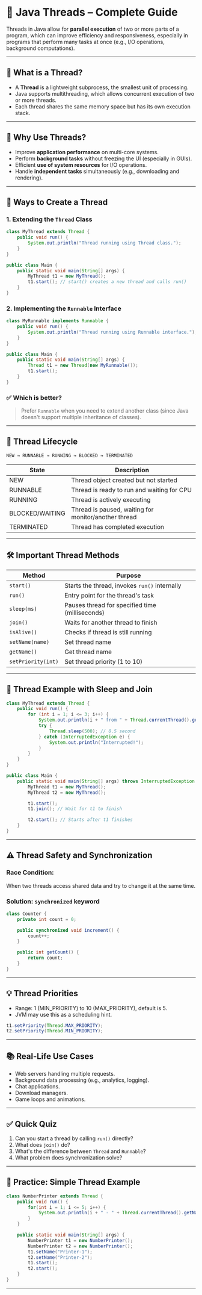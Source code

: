 # 🧵 Java Threads – Complete Guide

Threads in Java allow for **parallel execution** of two or more parts of a program, which can improve efficiency and responsiveness, especially in programs that perform many tasks at once (e.g., I/O operations, background computations).

---

## 🔸 What is a Thread?

- A **Thread** is a lightweight subprocess, the smallest unit of processing.
- Java supports multithreading, which allows concurrent execution of two or more threads.
- Each thread shares the same memory space but has its own execution stack.

---

## 🔹 Why Use Threads?

- Improve **application performance** on multi-core systems.
- Perform **background tasks** without freezing the UI (especially in GUIs).
- Efficient **use of system resources** for I/O operations.
- Handle **independent tasks** simultaneously (e.g., downloading and rendering).

---

## 🧪 Ways to Create a Thread

### 1. **Extending the `Thread` Class**
```java
class MyThread extends Thread {
    public void run() {
        System.out.println("Thread running using Thread class.");
    }
}

public class Main {
    public static void main(String[] args) {
        MyThread t1 = new MyThread();
        t1.start(); // start() creates a new thread and calls run()
    }
}
````

### 2. **Implementing the `Runnable` Interface**

```java
class MyRunnable implements Runnable {
    public void run() {
        System.out.println("Thread running using Runnable interface.");
    }
}

public class Main {
    public static void main(String[] args) {
        Thread t1 = new Thread(new MyRunnable());
        t1.start();
    }
}
```

### ✅ Which is better?

> Prefer `Runnable` when you need to extend another class (since Java doesn't support multiple inheritance of classes).

---

## 🔁 Thread Lifecycle

```plaintext
NEW → RUNNABLE → RUNNING → BLOCKED → TERMINATED
```

| State           | Description                                          |
| --------------- | ---------------------------------------------------- |
| NEW             | Thread object created but not started                |
| RUNNABLE        | Thread is ready to run and waiting for CPU           |
| RUNNING         | Thread is actively executing                         |
| BLOCKED/WAITING | Thread is paused, waiting for monitor/another thread |
| TERMINATED      | Thread has completed execution                       |

---

## 🛠️ Important Thread Methods

| Method             | Purpose                                         |
| ------------------ | ----------------------------------------------- |
| `start()`          | Starts the thread, invokes `run()` internally   |
| `run()`            | Entry point for the thread's task               |
| `sleep(ms)`        | Pauses thread for specified time (milliseconds) |
| `join()`           | Waits for another thread to finish              |
| `isAlive()`        | Checks if thread is still running               |
| `setName(name)`    | Set thread name                                 |
| `getName()`        | Get thread name                                 |
| `setPriority(int)` | Set thread priority (1 to 10)                   |

---

## 🚦 Thread Example with Sleep and Join

```java
class MyThread extends Thread {
    public void run() {
        for (int i = 1; i <= 3; i++) {
            System.out.println(i + " from " + Thread.currentThread().getName());
            try {
                Thread.sleep(500); // 0.5 second
            } catch (InterruptedException e) {
                System.out.println("Interrupted!");
            }
        }
    }
}

public class Main {
    public static void main(String[] args) throws InterruptedException {
        MyThread t1 = new MyThread();
        MyThread t2 = new MyThread();

        t1.start();
        t1.join(); // Wait for t1 to finish

        t2.start(); // Starts after t1 finishes
    }
}
```

---

## ⚠️ Thread Safety and Synchronization

### Race Condition:

When two threads access shared data and try to change it at the same time.

### Solution: `synchronized` keyword

```java
class Counter {
    private int count = 0;

    public synchronized void increment() {
        count++;
    }

    public int getCount() {
        return count;
    }
}
```

---

## 💡 Thread Priorities

* Range: 1 (MIN\_PRIORITY) to 10 (MAX\_PRIORITY), default is 5.
* JVM may use this as a scheduling hint.

```java
t1.setPriority(Thread.MAX_PRIORITY);
t2.setPriority(Thread.MIN_PRIORITY);
```

---

## 📚 Real-Life Use Cases

* Web servers handling multiple requests.
* Background data processing (e.g., analytics, logging).
* Chat applications.
* Download managers.
* Game loops and animations.

---

## ✅ Quick Quiz

1. Can you start a thread by calling `run()` directly?
2. What does `join()` do?
3. What's the difference between `Thread` and `Runnable`?
4. What problem does synchronization solve?

---

## 🧪 Practice: Simple Thread Example

```java
class NumberPrinter extends Thread {
    public void run() {
        for(int i = 1; i <= 5; i++) {
            System.out.println(i + " - " + Thread.currentThread().getName());
        }
    }

    public static void main(String[] args) {
        NumberPrinter t1 = new NumberPrinter();
        NumberPrinter t2 = new NumberPrinter();
        t1.setName("Printer-1");
        t2.setName("Printer-2");
        t1.start();
        t2.start();
    }
}
```

---
